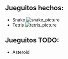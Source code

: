 ## Jueguitos hechos:
- Snake
![snake_picture](http://url/to/img.png)
- Tetris
![tetris_picture](http://url/to/img.png)

## Jueguitos TODO:
- Asteroid
